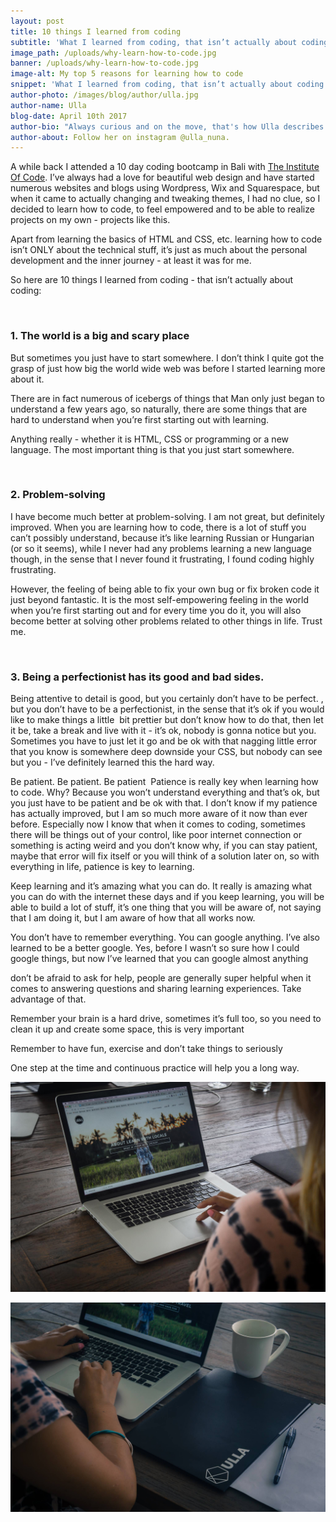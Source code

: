 ```yaml
---
layout: post
title: 10 things I learned from coding
subtitle: 'What I learned from coding, that isn’t actually about coding.'
image_path: /uploads/why-learn-how-to-code.jpg
banner: /uploads/why-learn-how-to-code.jpg
image-alt: My top 5 reasons for learning how to code
snippet: 'What I learned from coding, that isn’t actually about coding.'
author-photo: /images/blog/author/ulla.jpg
author-name: Ulla
blog-date: April 10th 2017
author-bio: "Always curious and on the move, that's how Ulla describes herself. She is a passionate traveler turned digital nomad and also the founder of Learn With Locals."
author-about: Follow her on instagram @ulla_nuna.
---
```



A while back I attended a 10 day coding bootcamp in Bali with [The Institute Of Code](http://www.instituteofcode.com/). I’ve always had a love for beautiful web design and have started numerous websites and blogs using Wordpress, Wix and Squarespace, but when it came to actually changing and tweaking themes, I had no clue, so I decided to learn how to code, to feel empowered and to be able to realize projects on my own - projects like this.

Apart from learning the basics of HTML and CSS, etc. learning how to code isn’t ONLY about the technical stuff, it’s just as much about the personal development and the inner journey - at least it was for me.

So here are 10 things I learned from coding - that isn’t actually about coding:

&nbsp;

### 1. The world is a big and scary place

But sometimes you just have to start somewhere. I don’t think I quite got the grasp of just how big the world wide web was before I started learning more about it.

There are in fact numerous of icebergs of things that Man only just began to understand a few years ago, so naturally, there are some things that are hard to understand when you’re first starting out with learning.

Anything really - whether it is HTML, CSS or programming or a new language. The most important thing is that you just start somewhere.

&nbsp;

### 2. Problem-solving

I have become much better at problem-solving. I am not great, but definitely improved. When you are learning how to code, there is a lot of stuff you can’t possibly understand, because it’s like learning Russian or Hungarian (or so it seems), while I never had any problems learning a new language though, in the sense that I never found it frustrating, I found coding highly frustrating.&nbsp;

However, the feeling of being able to fix your own bug or fix broken code it just beyond fantastic. It is the most self-empowering feeling in the world when you’re first starting out and for every time you do it, you will also become better at solving other problems related to other things in life. Trust me.

&nbsp;

### 3. Being a perfectionist has its good and bad sides.

Being attentive to detail is good, but you certainly don’t have to be perfect. , but you don’t have to be a perfectionist, in the sense that it’s ok if you would like to make things a little&nbsp; bit prettier but don’t know how to do that, then let it be, take a break and live with it - it’s ok, nobody is gonna notice but you. Sometimes you have to just let it go and be ok with that nagging little error that you know is somewhere deep downside your CSS, but nobody can see but you - I’ve definitely learned this the hard way.

Be patient. Be patient. Be patient&nbsp; Patience is really key when learning how to code. Why? Because you won’t understand everything and that’s ok, but you just have to be patient and be ok with that. I don’t know if my patience has actually improved, but I am so much more aware of it now than ever before. Especially now I know that when it comes to coding, sometimes there will be things out of your control, like poor internet connection or something is acting weird and you don’t know why, if you can stay patient, maybe that error will fix itself or you will think of a solution later on, so with everything in life, patience is key to learning.

Keep learning and it’s amazing what you can do. It really is amazing what you can do with the internet these days and if you keep learning, you will be able to build a lot of stuff, it’s one thing that you will be aware of, not saying that I am doing it, but I am aware of how that all works now.

You don’t have to remember everything. You can google anything. I’ve also learned to be a better google. Yes, before I wasn’t so sure how I could google things, but now I’ve learned that you can google almost anything

don’t be afraid to ask for help, people are generally super helpful when it comes to answering questions and sharing learning experiences. Take advantage of that.

Remember your brain is a hard drive, sometimes it’s full too, so you need to clean it up and create some space, this is very important

Remember to have fun, exercise and don’t take things to seriously

One step at the time and continuous practice will help you a long way.

![Learning how to code](/images/blog/learn-how-to-code_3.jpg)

![Learning how to code](/images/blog/learn-how-to-code_5.jpg)